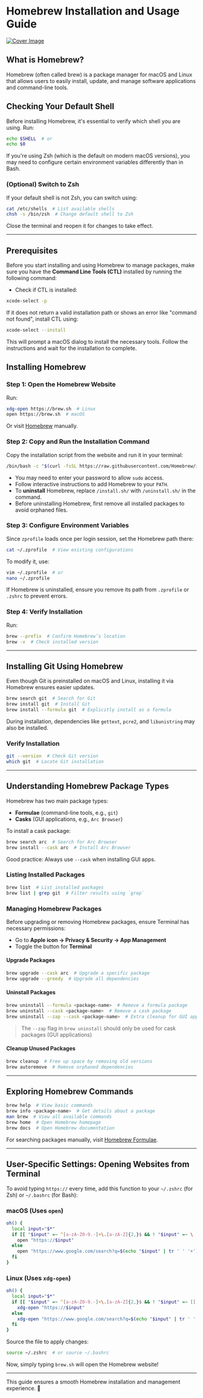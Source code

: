 # Homebrew Installation and Usage Guide

[![Cover Image](https://res.cloudinary.com/bizstak/image/upload/v1743988624/GitHub/Cover%20Images/GitHub_Cover_x1iuiy.png)](https://res.cloudinary.com/bizstak/image/upload/v1743988624/GitHub/Cover%20Images/GitHub_Cover_x1iuiy.png)

## What is Homebrew?

Homebrew (often called brew) is a package manager for macOS and Linux that allows users to easily install, update, and manage software applications and command-line tools.

## Checking Your Default Shell

Before installing Homebrew, it's essential to verify which shell you are using. Run:

```sh
echo $SHELL  # or
echo $0
```

If you're using Zsh (which is the default on modern macOS versions), you may need to configure certain environment variables differently than in Bash.

### (Optional) Switch to Zsh

If your default shell is not Zsh, you can switch using:

```sh
cat /etc/shells  # List available shells
chsh -s /bin/zsh  # Change default shell to Zsh
```

Close the terminal and reopen it for changes to take effect.

---

## Prerequisites

Before you start installing and using Homebrew to manage packages, make sure you have the **Command Line Tools (CTL)** installed by running the following command:

- Check if CTL is installed:

```sh
xcode-select -p
```

If it does not return a valid installation path or shows an error like "command not found", install CTL using:

```sh
xcode-select --install
```

This will prompt a macOS dialog to install the necessary tools. Follow the instructions and wait for the installation to complete.

## Installing Homebrew

### Step 1: Open the Homebrew Website

Run:

```sh
xdg-open https://brew.sh  # Linux
open https://brew.sh  # macOS
```

Or visit [Homebrew](https://brew.sh) manually.

### Step 2: Copy and Run the Installation Command

Copy the installation script from the website and run it in your terminal:

```sh
/bin/bash -c "$(curl -fsSL https://raw.githubusercontent.com/Homebrew/install/HEAD/install.sh)"
```

- You may need to enter your password to allow `sudo` access.
- Follow interactive instructions to add Homebrew to your `PATH`.
- To **uninstall** Homebrew, replace `/install.sh/` with `/uninstall.sh/` in the command.
- Before uninstalling Homebrew, first remove all installed packages to avoid orphaned files.

### Step 3: Configure Environment Variables

Since `zprofile` loads once per login session, set the Homebrew path there:

```sh
cat ~/.zprofile  # View existing configurations
```

To modify it, use:

```sh
vim ~/.zprofile  # or
nano ~/.zprofile
```

If Homebrew is uninstalled, ensure you remove its path from `.zprofile` or `.zshrc` to prevent errors.

### Step 4: Verify Installation

Run:

```sh
brew --prefix  # Confirm Homebrew’s location
brew -v  # Check installed version
```

---

## Installing Git Using Homebrew

Even though Git is preinstalled on macOS and Linux, installing it via Homebrew ensures easier updates.

```sh
brew search git  # Search for Git
brew install git  # Install Git
brew install --formula git  # Explicitly install as a formula
```

During installation, dependencies like `gettext`, `pcre2`, and `libunistring` may also be installed.

### Verify Installation

```sh
git --version  # Check Git version
which git  # Locate Git installation
```

---

## Understanding Homebrew Package Types

Homebrew has two main package types:

- **Formulae** (command-line tools, e.g., `git`)
- **Casks** (GUI applications, e.g., `Arc Browser`)

To install a cask package:

```sh
brew search arc  # Search for Arc Browser
brew install --cask arc  # Install Arc Browser
```

Good practice: Always use `--cask` when installing GUI apps.

### Listing Installed Packages

```sh
brew list  # List installed packages
brew list | grep git  # Filter results using `grep`
```

### Managing Homebrew Packages

Before upgrading or removing Homebrew packages, ensure Terminal has necessary permissions:

- Go to **Apple icon → Privacy & Security → App Management**
- Toggle the button for **Terminal**

#### Upgrade Packages

```sh
brew upgrade --cask arc  # Upgrade a specific package
brew upgrade --greedy  # Upgrade all dependencies
```

#### Uninstall Packages

```sh
brew uninstall --formula <package-name>  # Remove a formula package
brew uninstall --cask <package-name>  # Remove a cask package
brew uninstall --zap --cask <package-name>  # Extra cleanup for GUI apps
```

> The `--zap` flag in `brew uninstall` should only be used for cask packages (GUI applications)

#### Cleanup Unused Packages

```sh
brew cleanup  # Free up space by removing old versions
brew autoremove  # Remove orphaned dependencies
```

---

## Exploring Homebrew Commands

```sh
brew help  # View basic commands
brew info <package-name>  # Get details about a package
man brew  # View all available commands
brew home  # Open Homebrew homepage
brew docs  # Open Homebrew documentation
```

For searching packages manually, visit [Homebrew Formulae](https://formulae.brew.sh).

---

## User-Specific Settings: Opening Websites from Terminal

To avoid typing `https://` every time, add this function to your `~/.zshrc` (for Zsh) or `~/.bashrc` (for Bash):

### macOS (Uses `open`)

```sh
oh() {
  local input="$*"
  if [[ "$input" =~ ^[a-zA-Z0-9.-]+\.[a-zA-Z]{2,}$ && ! "$input" =~ \  ]]; then
    open "https://$input"
  else
    open "https://www.google.com/search?q=$(echo "$input" | tr ' ' '+')"
  fi
}
```

### Linux (Uses `xdg-open`)

```sh
oh() {
  local input="$*"
  if [[ "$input" =~ ^[a-zA-Z0-9.-]+\.[a-zA-Z]{2,}$ && ! "$input" =~ [[:space:]] ]]; then
    xdg-open "https://$input"
  else
    xdg-open "https://www.google.com/search?q=$(echo "$input" | tr ' ' '+')"
  fi
}
```

Source the file to apply changes:

```sh
source ~/.zshrc  # or source ~/.bashrc
```

Now, simply typing `brew.sh` will open the Homebrew website!

---

This guide ensures a smooth Homebrew installation and management experience. 🚀
